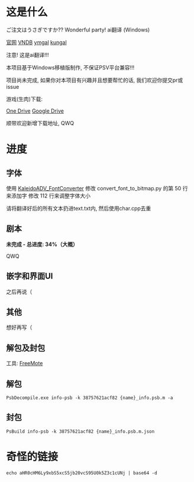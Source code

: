 # 这是什么

ご注文はうさぎですか?? Wonderful party! ai翻译 (Windows)

[官网](https://game.mages.co.jp/gochiusa) 
[VNDB](https://vndb.org/v18457) 
[ymgal](https://www.ymgal.games/ga21816) 
[kungal](https://www.kungal.com/zh-cn/galgame/1106)

注意! 这是ai翻译!!!

本项目基于Windows移植版制作, 不保证PSV平台兼容!!!

项目尚未完成, 如果你对本项目有兴趣并且想要帮忙的话, 我们欢迎你提交pr或issue

游戏(生肉)下载: 

[One Drive](https://driver.listder.xyz/?file=/galgame/生肉/Gochuumon%20wa%20Usagi%20Desu%20ka%20Wonderful%20Party!.7z)
[Google Drive](https://drive.google.com/file/d/1uZftDmstMKKSYju34tqih8U0ri2sboAc/view?usp=sharing(无汉化)/Gochuumon%20wa%20Usagi%20Desu%20ka%20Wonderful%20Party!.7z)

顺带欢迎新增下载地址, QWQ

# 进度

## 字体

使用 [KaleidoADV_FontConverter](https://github.com/PlaMemo-VIE-FanTrans/KaleidoADV_FontConverter) 
修改 convert_font_to_bitmap.py 的第 50 行来添加字
修改 112 行来调整字体大小

请将翻译好后的所有文本扔进text.txt内, 然后使用char.cpp去重

## 剧本

**未完成 - 总进度: 34%（大概）**

QWQ

## 嵌字和界面UI

之后再说（

## 其他

想好再写（

## 解包及封包

工具: [FreeMote](https://github.com/UlyssesWu/FreeMote/)

## 解包

 ```
 PsbDecompile.exe info-psb -k 38757621acf82 {name}_info.psb.m -a
 ```

## 封包

 ```
 PsBuild info-psb -k 38757621acf82 {name}_info.psb.m.json
 ```
 
 
# 奇怪的链接
 
 ```
 echo aHR0cHM6Ly9xbS5xcS5jb20vcS95U0k5Z3c1cUNj | base64 -d
 ```